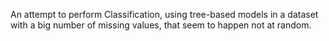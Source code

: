 An attempt to perform Classification, using tree-based models in a dataset with a big number of missing values, that seem to happen not at random. 
